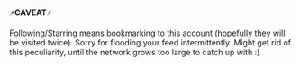 ⚡**CAVEAT**⚡

Following/Starring means bookmarking to this account (hopefully they will be visited twice). Sorry for flooding your feed intermittently. Might get rid of this peculiarity, until the network grows too large to catch up with :)

<!-- ### Hi there 👋 -->

<!--
**whentojump/whentojump** is a ✨ _special_ ✨ repository because its `README.md` (this file) appears on your GitHub profile.

Here are some ideas to get you started:

- 🔭 I’m currently working on ...
- 🌱 I’m currently learning ...
- 👯 I’m looking to collaborate on ...
- 🤔 I’m looking for help with ...
- 💬 Ask me about ...
- 📫 How to reach me: ...
- 😄 Pronouns: ...
- ⚡ Fun fact: ...
-->
